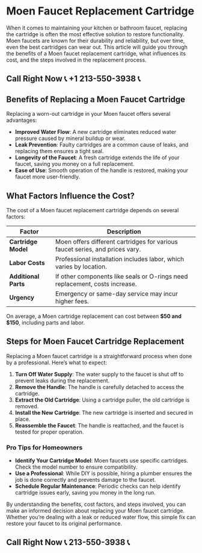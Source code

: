 # Moen Faucet Replacement Cartridge

When it comes to maintaining your kitchen or bathroom faucet, replacing the cartridge is often the most effective solution to restore functionality. Moen faucets are known for their durability and reliability, but over time, even the best cartridges can wear out. This article will guide you through the benefits of a Moen faucet replacement cartridge, what influences its cost, and the steps involved in the replacement process.

## Call Right Now 📞 +1 213-550-3938 📞

## Benefits of Replacing a Moen Faucet Cartridge

Replacing a worn-out cartridge in your Moen faucet offers several advantages:  

- **Improved Water Flow**: A new cartridge eliminates reduced water pressure caused by mineral buildup or wear.  
- **Leak Prevention**: Faulty cartridges are a common cause of leaks, and replacing them ensures a tight seal.  
- **Longevity of the Faucet**: A fresh cartridge extends the life of your faucet, saving you money on a full replacement.  
- **Ease of Use**: Smooth operation of the handle is restored, making your faucet more user-friendly.  

## What Factors Influence the Cost?

The cost of a Moen faucet replacement cartridge depends on several factors:  

| **Factor**               | **Description**                                                                 |
|--------------------------|---------------------------------------------------------------------------------|
| **Cartridge Model**       | Moen offers different cartridges for various faucet series, and prices vary. |
| **Labor Costs**           | Professional installation includes labor, which varies by location.           |
| **Additional Parts**      | If other components like seals or O-rings need replacement, costs increase.  |
| **Urgency**               | Emergency or same-day service may incur higher fees.                          |

On average, a Moen cartridge replacement can cost between **$50 and $150**, including parts and labor.  

## Steps for Moen Faucet Cartridge Replacement

Replacing a Moen faucet cartridge is a straightforward process when done by a professional. Here’s what to expect:  

1. **Turn Off Water Supply**: The water supply to the faucet is shut off to prevent leaks during the replacement.  
2. **Remove the Handle**: The handle is carefully detached to access the cartridge.  
3. **Extract the Old Cartridge**: Using a cartridge puller, the old cartridge is removed.  
4. **Install the New Cartridge**: The new cartridge is inserted and secured in place.  
5. **Reassemble the Faucet**: The handle is reattached, and the faucet is tested for proper operation.  

### Pro Tips for Homeowners  
- **Identify Your Cartridge Model**: Moen faucets use specific cartridges. Check the model number to ensure compatibility.  
- **Use a Professional**: While DIY is possible, hiring a plumber ensures the job is done correctly and prevents damage to the faucet.  
- **Schedule Regular Maintenance**: Periodic checks can help identify cartridge issues early, saving you money in the long run.  

By understanding the benefits, cost factors, and steps involved, you can make an informed decision about replacing your Moen faucet cartridge. Whether you’re dealing with a leak or reduced water flow, this simple fix can restore your faucet to its original performance.
## Call Right Now 📞 213-550-3938 📞